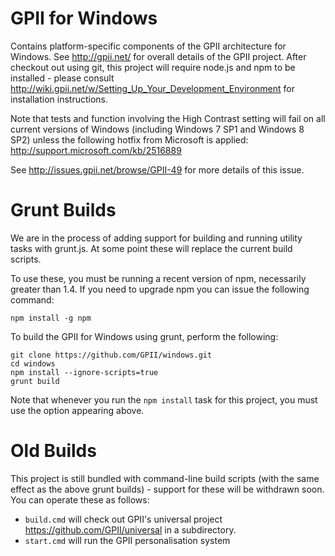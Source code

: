 # GPII for Windows

Contains platform-specific components of the GPII architecture for Windows. See http://gpii.net/ for overall details of the GPII
project. After checkout out using git, this project will require node.js and npm to be installed - please consult
http://wiki.gpii.net/w/Setting_Up_Your_Development_Environment for installation instructions.

Note that tests and function involving the High Contrast setting will fail on all current versions of Windows (including 
Windows 7 SP1 and Windows 8 SP2) unless the following hotfix from Microsoft is applied: http://support.microsoft.com/kb/2516889

See http://issues.gpii.net/browse/GPII-49 for more details of this issue. 

# Grunt Builds

We are in the process of adding support for building and running utility tasks 
with grunt.js. At some point these will replace the current build scripts.

To use these, you must be running a recent version of npm, necessarily greater 
than 1.4.  If you need to upgrade npm you can issue the following command:

    npm install -g npm

To build the GPII for Windows using grunt, perform the following:

    git clone https://github.com/GPII/windows.git
    cd windows
    npm install --ignore-scripts=true
    grunt build

Note that whenever you run the `npm install` task for this project, you must use the option appearing above.

# Old Builds

This project is still bundled with command-line build scripts (with the same effect as the above grunt builds) - support for these
will be withdrawn soon. You can operate these as follows:


* `build.cmd` will check out GPII's universal project https://github.com/GPII/universal in a subdirectory. 
* `start.cmd` will run the GPII personalisation system


